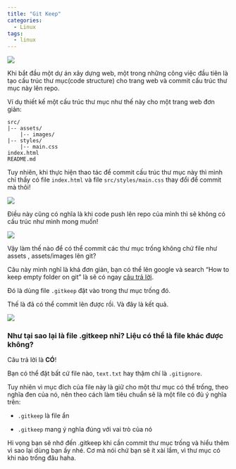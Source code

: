 ```yaml
---
title: "Git Keep"
categories:
  - Linux
tags:
  - linux
---
```


![](/assets/images/2022/06/2022-06-02-gitkeep.webp)



Khi bắt đầu một dự án xây dựng web, một trong những công việc đầu tiên là tạo cấu trúc thư mục(code structure) cho trang web và commit cấu trúc thư mục này lên repo.

Ví dụ thiết kế một cấu trúc thư mục như thế này cho một trang web đơn giản:

```
src/
|-- assets/
    |-- images/
|-- styles/
    |-- main.css
index.html
README.md
```

Tuy nhiên, khi thực hiện thao tác để commit cấu trúc thư mục này thì mình chỉ thấy có file `index.html` và file `src/styles/main.css` thay đổi để commit mà thôi!

![](assets/images/2022/06/2022-06-02-gitkeep-1.webp)

Điều này cũng có nghĩa là khi code push lên repo của mình thì sẽ không có cấu trúc như mình mong muốn!

![](assets/images/2022/06/2022-06-02-gitkeep-2.webp)

Vậy làm thế nào để có thể commit các thư mục trống không chứ file như assets , assets/images lên git?

Câu này mình nghĩ là khá đơn giản, bạn có thể lên google và search “How to keep empty folder on git” là sẽ có ngay [câu trả lời](https://stackoverflow.com/questions/115983/how-can-i-add-a-blank-directory-to-a-git-repository).

Đó là dùng file `.gitkeep` đặt vào trong thư mục trống đó.

Thế là đã có thể commit lên được rồi. Và đây là kết quả.

![](assets/images/2022/06/2022-06-02-gitkeep-3.webp)

### Như tại sao lại là file .gitkeep nhỉ? Liệu có thể là file khác được không?

Câu trả lời là **CÓ**! 

Bạn có thể đặt bất cứ file nào, `text.txt` hay thậm chí là `.gitignore`.

Tuy nhiên vì mục đích của file này là giữ cho một thư mục có thể trống, theo nghĩa đen của nó, nên theo cách làm tiêu chuẩn sẽ là một file có đủ ý nghĩa trên:

-  `.gitkeep` là file ẩn

-  `.gitkeep` mang ý nghĩa đúng với vai trò của nó

Hi vọng bạn sẽ nhớ đến .gitkeep khi cần commit thư mục trống và hiểu thêm vì sao lại dùng bạn ấy nhé. Cơ mà nói chứ bạn sẽ ít xài lắm, vì thư mục có khi nào trống đâu haha.